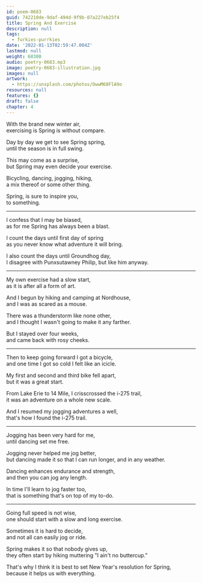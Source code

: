 ```yaml
---
id: poem-0683
guid: 742210de-9daf-494d-9f9b-07a227eb25f4
title: Spring And Exercise
description: null
tags:
  - furkies-purrkies
date: '2022-01-13T02:59:47.004Z'
lastmod: null
weight: 68300
audio: poetry-0683.mp3
image: poetry-0683-illustration.jpg
images: null
artwork:
  - https://unsplash.com/photos/OwwM68FlA9o
resources: null
features: {}
draft: false
chapter: 4
---
```


With the brand new winter air,\
exercising is Spring is without compare.

Day by day we get to see Spring spring,\
until the season is in full swing.

This may come as a surprise,\
but Spring may even decide your exercise.

Bicycling, dancing, jogging, hiking,\
a mix thereof or some other thing.

Spring, is sure to inspire you,\
to something.

---

I confess that I may be biased,\
as for me Spring has always been a blast.

I count the days until first day of spring\
as you never know what adventure it will bring.

I also count the days until Groundhog day,\
I disagree with Punxsutawney Philip, but like him anyway.

---

My own exercise had a slow start,\
as it is after all a form of art.

And I begun by hiking and camping at Nordhouse,\
and I was as scared as a mouse.

There was a thunderstorm like none other,\
and I thought I wasn't going to make it any farther.

But I stayed over four weeks,\
and came back with rosy cheeks.

---

Then to keep going forward I got a bicycle,\
and one time I got so cold I felt like an icicle.

My first and second and third bike fell apart,\
but it was a great start.

From Lake Erie to 14 Mile, I crisscrossed the i-275 trail,\
it was an adventure on a whole new scale.

And I resumed my jogging adventures a well,\
that's how I found the i-275 trail.

---

Jogging has been very hard for me,\
until dancing set me free.

Jogging never helped me jog better,\
but dancing made it so that I can run longer, and in any weather.

Dancing enhances endurance and strength,\
and then you can jog any length.

In time I'll learn to jog faster too,\
that is something that's on top of my to-do.

---

Going full speed is not wise,\
one should start with a slow and long exercise.

Sometimes it is hard to decide,\
and not all can easily jog or ride.

Spring makes it so that nobody gives up,\
they often start by hiking muttering "I ain't no buttercup."

That's why I think it is best to set New Year's resolution for Spring,\
because it helps us with everything.
